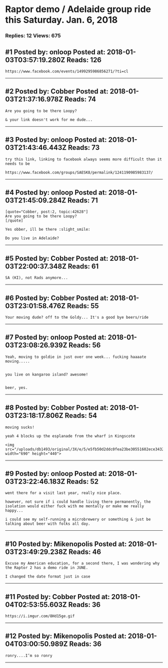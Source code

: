 # Raptor demo / Adelaide group ride this Saturday. Jan. 6, 2018

### Replies: 12 Views: 675

## \#1 Posted by: onloop Posted at: 2018-01-03T03:57:19.280Z Reads: 126

```
https://www.facebook.com/events/1499295986856271/?ti=cl
```

---
## \#2 Posted by: Cobber Posted at: 2018-01-03T21:37:16.978Z Reads: 74

```
Are you going to be there Loopy?

& your link doesn't work for me dude...
```

---
## \#3 Posted by: onloop Posted at: 2018-01-03T21:43:46.443Z Reads: 73

```
try this link, linking to facebook always seems more difficult than it needs to be

https://www.facebook.com/groups/SAESK8/permalink/1241190985983137/
```

---
## \#4 Posted by: onloop Posted at: 2018-01-03T21:45:09.284Z Reads: 71

```
[quote="Cobber, post:2, topic:42628"]
Are you going to be there Loopy?
[/quote]

Yes obber, ill be there :slight_smile:

Do you live in Adelaide?
```

---
## \#5 Posted by: Cobber Posted at: 2018-01-03T22:00:37.348Z Reads: 61

```
SA (KI), not Rads anymore...
```

---
## \#6 Posted by: Cobber Posted at: 2018-01-03T23:01:58.476Z Reads: 55

```
Your moving dude? off to the Goldy... It's a good bye beers/ride
```

---
## \#7 Posted by: onloop Posted at: 2018-01-03T23:08:26.939Z Reads: 56

```
Yeah, moving to goldie in just over one week... fucking haaaate moving.....


you live on kangaroo island? awesome!


beer, yes.
```

---
## \#8 Posted by: Cobber Posted at: 2018-01-03T23:18:17.806Z Reads: 54

```
moving sucks!

yeah 4 blocks up the esplanade from the wharf in Kingscote

<img src="/uploads/db1493/original/3X/e/5/e5fb50d2ddc0fea23be30551602ece343218eaa5.png" width="690" height="440">
```

---
## \#9 Posted by: onloop Posted at: 2018-01-03T23:22:46.183Z Reads: 52

```
went there for a visit last year, really nice place. 

however, not sure if i could handle living there permanently, the isolation would either fuck with me mentally or make me really happy...

i could see my self-running a microbrewery or something & just be talking about beer with folks all day.
```

---
## \#10 Posted by: Mikenopolis Posted at: 2018-01-03T23:49:29.238Z Reads: 46

```
Excuse my American education, for a second there, I was wondering why the Raptor 2 has a demo ride in JUNE. 

I changed the date format just in case
```

---
## \#11 Posted by: Cobber Posted at: 2018-01-04T02:53:55.603Z Reads: 36

```
https://i.imgur.com/8Hd15ge.gif
```

---
## \#12 Posted by: Mikenopolis Posted at: 2018-01-04T03:00:50.989Z Reads: 36

```
ronry....I’m so ronry
```

---
